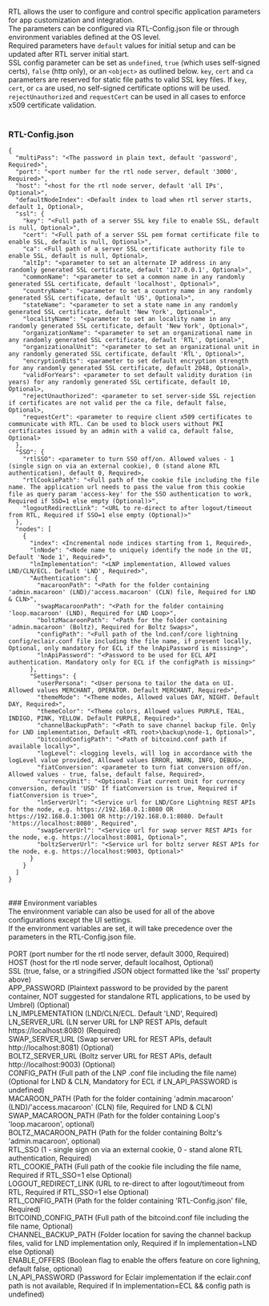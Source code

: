 RTL allows the user to configure and control specific application parameters for app customization and integration.<br />
The parameters can be configured via RTL-Config.json file or through environment variables defined at the OS level.<br />
Required parameters have `default` values for initial setup and can be updated after RTL server initial start.<br />
SSL config parameter can be set as `undefined`, `true` (which uses self-signed certs), `false` (http only), or an `<object>` as outlined below. `key`, `cert` and `ca` parameters are reserved for static file paths to valid SSL key files. If `key`, `cert`, or `ca` are used, no self-signed certificate options will be used. `rejectUnauthorized` and `requestCert` can be used in all cases to enforce x509 certificate validation. <br />
<br />
### RTL-Config.json<br />
```
{
  "multiPass": "<The password in plain text, default 'password', Required>",
  "port": "<port number for the rtl node server, default '3000', Required>",
  "host": "<host for the rtl node server, default 'all IPs', Optional>",
  "defaultNodeIndex": <Default index to load when rtl server starts, default 1, Optional>,
  "ssl": {
    "key": "<Full path of a server SSL key file to enable SSL, default is null, Optional>",
    "cert": "<Full path of a server SSL pem format certificate file to enable SSL, default is null, Optional>",
    "ca": <Full path of a server SSL certificate authority file to enable SSL, default is null, Optional>,
    "altIp": "<parameter to set an alternate IP address in any randomly generated SSL certificate, default '127.0.0.1', Optional>",
    "commonName": "<parameter to set a common name in any randomly generated SSL certificate, default 'localhost', Optional>",
    "countryName": "<parameter to set a country name in any randomly generated SSL certificate, default 'US', Optional>",
    "stateName": "<parameter to set a state name in any randomly generated SSL certificate, default 'New York', Optional>",
    "localityName": "<parameter to set an locality name in any randomly generated SSL certificate, default 'New York', Optional>",
    "organizationName": "<parameter to set an organizational name in any randomly generated SSL certificate, default 'RTL', Optional>",
    "organizationalUnit": "<parameter to set an organizational unit in any randomly generated SSL certificate, default 'RTL', Optional>",
    "encryptionBits": <parameter to set default encryption strength for any randomly generated SSL certificate, default 2048, Optional>,
    "validForYears": <parameter to set default validity duration (in years) for any randomly generated SSL certificate, default 10, Optional>,
    "rejectUnauthorized": <parameter to set server-side SSL rejection if certificates are not valid per the ca file, default false, Optional>,
    "requestCert": <parameter to require client x509 certificates to communicate with RTL. Can be used to block users without PKI certificates issued by an admin with a valid ca, default false, Optional>
  },
  "SSO": {
    "rtlSSO": <parameter to turn SSO off/on. Allowed values - 1 (single sign on via an external cookie), 0 (stand alone RTL authentication), default 0, Required>,
    "rtlCookiePath": "<Full path of the cookie file including the file name. The application url needs to pass the value from this cookie file as query param 'access-key' for the SSO authentication to work, Required if SSO=1 else empty (Optional)>",
    "logoutRedirectLink": "<URL to re-direct to after logout/timeout from RTL, Required if SSO=1 else empty (Optional)>"
  },
  "nodes": [
    {
      "index": <Incremental node indices starting from 1, Required>,
      "lnNode": "<Node name to uniquely identify the node in the UI, Default 'Node 1', Required>",
      "lnImplementation": "<LNP implementation, Allowed values LND/CLN/ECL. Default 'LND', Required>",
      "Authentication": {
        "macaroonPath": "<Path for the folder containing 'admin.macaroon' (LND)/'access.macaroon' (CLN) file, Required for LND & CLN>",
        "swapMacaroonPath": "<Path for the folder containing 'loop.macaroon' (LND), Required for LND Loop>",
        "boltzMacaroonPath": "<Path for the folder containing 'admin.macaroon' (Boltz), Required for Boltz Swaps>",
        "configPath": "<Full path of the lnd.conf/core lightning config/eclair.conf file including the file name, if present locally, Optional, only mandatory for ECL if the lnApiPassword is missing>",
        "lnApiPassword": "<Password to be used for ECL API authentication. Mandatory only for ECL if the configPath is missing>"
      },
      "Settings": {
        "userPersona": "<User persona to tailor the data on UI. Allowed values MERCHANT, OPERATOR. Default MERCHANT, Required>",
        "themeMode": "<Theme modes, Allowed values DAY, NIGHT. Default DAY, Required>",
        "themeColor": "<Theme colors, Allowed values PURPLE, TEAL, INDIGO, PINK, YELLOW. Default PURPLE, Required>",
        "channelBackupPath": "<Path to save channel backup file. Only for LND implementation, Default <RTL root>\backup\node-1, Optional>",
        "bitcoindConfigPath": "<Path of bitcoind.conf path if available locally>",
        "logLevel": <logging levels, will log in accordance with the logLevel value provided, Allowed values ERROR, WARN, INFO, DEBUG>,
        "fiatConversion": <parameter to turn fiat conversion off/on. Allowed values - true, false, default false, Required>,
        "currencyUnit": "<Optional: Fiat current Unit for currency conversion, default 'USD' If fiatConversion is true, Required if fiatConversion is true>",
        "lnServerUrl": "<Service url for LND/Core Lightning REST APIs for the node, e.g. https://192.168.0.1:8080 OR https://192.168.0.1:3001 OR http://192.168.0.1:8080. Default 'https://localhost:8080', Required",
        "swapServerUrl": "<Service url for swap server REST APIs for the node, e.g. https://localhost:8081, Optional>",
        "boltzServerUrl": "<Service url for boltz server REST APIs for the node, e.g. https://localhost:9003, Optional>"
      }
    }
  ]
}
```
<br />
### Environment variables<br />
The environment variable can also be used for all of the above configurations except the UI settings.<br />
If the environment variables are set, it will take precedence over the parameters in the RTL-Config.json file.<br />
<br />
PORT (port number for the rtl node server, default 3000, Required)<br />
HOST (host for the rtl node server, default localhost, Optional)<br />
SSL (true, false, or a stringified JSON object formatted like the 'ssl' property above)<br />
APP_PASSWORD (Plaintext password to be provided by the parent container, NOT suggested for standalone RTL applications, to be used by Umbrel) (Optional)<br />
LN_IMPLEMENTATION (LND/CLN/ECL. Default 'LND', Required)<br />
LN_SERVER_URL (LN server URL for LNP REST APIs, default https://localhost:8080) (Required)<br />
SWAP_SERVER_URL (Swap server URL for REST APIs, default http://localhost:8081) (Optional)<br />
BOLTZ_SERVER_URL (Boltz server URL for REST APIs, default http://localhost:9003) (Optional)<br />
CONFIG_PATH (Full path of the LNP .conf file including the file name) (Optional for LND & CLN, Mandatory for ECL if LN_API_PASSWORD is undefined)<br />
MACAROON_PATH (Path for the folder containing 'admin.macaroon' (LND)/'access.macaroon' (CLN) file, Required for LND & CLN)<br />
SWAP_MACAROON_PATH (Path for the folder containing Loop's 'loop.macaroon', optional)<br />
BOLTZ_MACAROON_PATH (Path for the folder containing Boltz's 'admin.macaroon', optional)<br />
RTL_SSO (1 - single sign on via an external cookie, 0 - stand alone RTL authentication, Required)<br />
RTL_COOKIE_PATH (Full path of the cookie file including the file name, Required if RTL_SSO=1 else Optional)<br />
LOGOUT_REDIRECT_LINK (URL to re-direct to after logout/timeout from RTL, Required if RTL_SSO=1 else Optional)<br />
RTL_CONFIG_PATH (Path for the folder containing 'RTL-Config.json' file, Required)<br />
BITCOIND_CONFIG_PATH (Full path of the bitcoind.conf file including the file name, Optional)<br />
CHANNEL_BACKUP_PATH (Folder location for saving the channel backup files, valid for LND implementation only, Required if ln implementation=LND else Optional)<br />
ENABLE_OFFERS (Boolean flag to enable the offers feature on core lighning, default false, optional)<br />
LN_API_PASSWORD (Password for Eclair implementation if the eclair.conf path is not available, Required if ln implementation=ECL && config path is undefined)<br />
